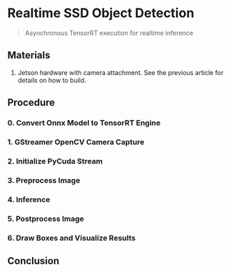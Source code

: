 # Realtime SSD Object Detection

> Asynchronous TensorRT execution for realtime inference

## Materials

1. Jetson hardware with camera attachment. See the previous article for details on how to build.

## Procedure

### 0. Convert Onnx Model to TensorRT Engine

### 1. GStreamer OpenCV Camera Capture

### 2. Initialize PyCuda Stream

### 3. Preprocess Image

### 4. Inference

### 5. Postprocess Image

### 6. Draw Boxes and Visualize Results

## Conclusion
